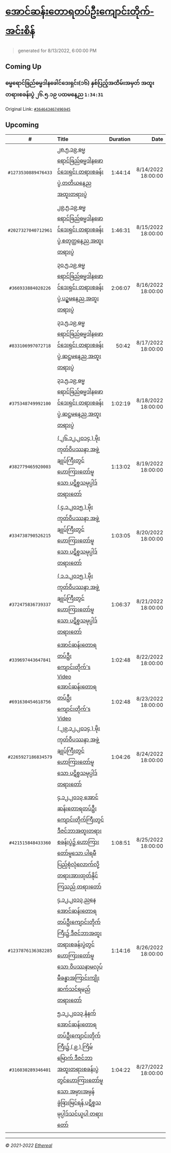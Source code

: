 # [အောင်ဆန်းတောရတပ်ဦးကျောင်းတိုက်-အင်းစိန်](https://www.facebook.com/655653464834259)

> generated for 8/13/2022, 6:00:00 PM

## Coming Up

### ဓမ္မရောင်ခြည်ဓမ္မဒါနဖေါင်ဒေးရှင်း(၁၆) နှစ်ပြည့်အထိမ်းအမှတ် အထူးတရားစခန်းပွဲ ၂၆.၅.၁၉ ပထမနေ့ည `1:34:31`

Original Link: [`#364643467496945`](https://www.facebook.com/655653464834259/videos/364643467496945)

## Upcoming

| # | Title | Duration | Date |
|:-----:|:------|---------:|-------------:|
| `#1273530889476433` | [၂၈.၅.၁၉ ဓမ္မရောင်ခြည်ဓမ္မဒါနဖောင်ဒေးရှင်း တရားစခန်းပွဲ တတိယနေ့ည အထူးတရားပွဲ](https://www.facebook.com/655653464834259/videos/1273530889476433) | 1:44:14 | 8/14/2022 18:00:00 |
| `#2027327040712961` | [၂၉.၅.၁၉ ဓမ္မရောင်ခြည်ဓမ္မဒါနဖောင်ဒေးရှင်း တရားစခန်းပွဲ စတုတ္ထနေ့ည အထူးတရားပွဲ](https://www.facebook.com/655653464834259/videos/2027327040712961) | 1:46:31 | 8/15/2022 18:00:00 |
| `#366933884028226` | [၃၀.၅.၁၉ ဓမ္မရောင်ခြည်ဓမ္မဒါနဖောင်ဒေးရှင်း တရားစခန်းပွဲ ပဥ္စမနေ့ည အထူးတရားပွဲ](https://www.facebook.com/655653464834259/videos/366933884028226) | 2:06:07 | 8/16/2022 18:00:00 |
| `#833106997072718` | [၃၁.၅.၁၉ ဓမ္မရောင်ခြည်ဓမ္မဒါနဖောင်ဒေးရှင်း တရားစခန်းပွဲ ဆဋ္ဌမနေ့ည အထူးတရားပွဲ](https://www.facebook.com/655653464834259/videos/833106997072718) | 50:42 | 8/17/2022 18:00:00 |
| `#375348749992100` | [၃၁.၅.၁၉ ဓမ္မရောင်ခြည်ဓမ္မဒါနဖောင်ဒေးရှင်း တရားစခန်းပွဲ ဆဋ္ဌမနေ့ည အထူးတရားပွဲ](https://www.facebook.com/655653464834259/videos/375348749992100) | 1:02:19 | 8/18/2022 18:00:00 |
| `#382779465920003` | [( ၂၆.၁၂.၂၀၁၄ ) မိုးကုတ်ဝိပဿနာ အဖွဲ့ချုပ်ကြီးတွင်ဟောကြားတော်မူသော ပဋိစ္စသမုပ္ပါဒ်တရားတော်](https://www.facebook.com/655653464834259/videos/382779465920003) | 1:13:02 | 8/19/2022 18:00:00 |
| `#334738790526215` | [( ၄.၁.၂၀၁၅ ) မိုးကုတ်ဝိပဿနာ အဖွဲ့ချုပ်ကြီးတွင်ဟောကြားတော်မူသော ပဋိစ္စသမုပ္ပါဒ်တရားတော်](https://www.facebook.com/655653464834259/videos/334738790526215) | 1:03:05 | 8/20/2022 18:00:00 |
| `#372475836739337` | [( ၁.၁.၂၀၁၅ ) မိုးကုတ်ဝိပဿနာ အဖွဲ့ချုပ်ကြီးတွင်ဟောကြားတော်မူသော ပဋိစ္စသမုပ္ပါဒ်တရားတော်](https://www.facebook.com/655653464834259/videos/372475836739337) | 1:06:37 | 8/21/2022 18:00:00 |
| `#339697443647841` | [အောင်ဆန်းတောရတပ်ဦးကျောင်းတိုက်'s Video](https://www.facebook.com/655653464834259/videos/339697443647841) | 1:02:48 | 8/22/2022 18:00:00 |
| `#691630454618756` | [အောင်ဆန်းတောရတပ်ဦးကျောင်းတိုက်'s Video](https://www.facebook.com/655653464834259/videos/691630454618756) | 1:02:48 | 8/23/2022 18:00:00 |
| `#2265927186834579` | [( ၂၉.၁၂.၂၀၁၄ ) မိုးကုတ်ဝိပဿနာ အဖွဲ့ချုပ်ကြီးတွင်ဟောကြားတော်မူသော ပဋိစ္စသမုပ္ပါဒ်တရားတော်](https://www.facebook.com/655653464834259/videos/2265927186834579) | 1:04:26 | 8/24/2022 18:00:00 |
| `#421515848433360` | [၄.၁၂.၂၀၁၃ အောင်ဆန်းတောရတပ်ဦးကျောင်းတိုက်ကြီးတွင် ဒီဇင်ဘာအထူးတရားစခန်းပွဲ၌ ဟောကြားတော်မူသော ပါရမီ ပြည့်စုံလုံလောက်လို့ တရားအားထုတ်နိုင်ကြသည် တရားတော်](https://www.facebook.com/655653464834259/videos/421515848433360) | 1:08:51 | 8/25/2022 18:00:00 |
| `#1237876136382285` | [၄.၁၂.၂၀၁၃ ညနေ အောင်ဆန်းတောရတပ်ဦးကျောင်းတိုက်ကြီး၌ ဒီဇင်ဘာအထူးတရားစခန်းပွဲတွင်ဟောကြားတော်မူသော ဝိပဿနာမလုပ်မီခန္ဓာအကြာင်းကျိုးဆက်သင်ရမည် တရားတော်](https://www.facebook.com/655653464834259/videos/1237876136382285) | 1:14:16 | 8/26/2022 18:00:00 |
| `#316030289346401` | [၅.၁၂.၂၀၁၃ နံနက် အောင်ဆန်းတောရတပ်ဦးကျောင်းတိုက်ကြီး၌ ( ၉ ) ကြိမ်မြောက် ဒီဇင်ဘာအထူးတရားစခန်းပွဲတွင်ဟောကြားတော်မူသော အမှားအမှန် ခွဲခြားမြင်ရန် ပဋိစ္စသမုပ္ပါဒ်သင်ယူပါ တရားတော်](https://www.facebook.com/655653464834259/videos/316030289346401) | 1:04:22 | 8/27/2022 18:00:00 |

---

_&copy; 2021-2022 [Ethereal](https://github.com/etherealtech)_